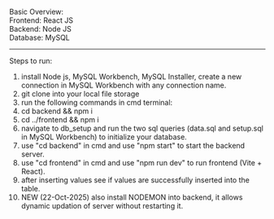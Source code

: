 Basic Overview:  
Frontend: React JS  
Backend: Node JS  
Database: MySQL  

--------------------------------------------------------------------------------------------------------------------------

Steps to run:
1. install Node js, MySQL Workbench, MySQL Installer, create a new connection in MySQL Workbench with any connection name.
2. git clone into your local file storage
3. run the following commands in cmd terminal:
 1. cd backend && npm i
 2. cd ../frontend && npm i
4. navigate to db_setup and run the two sql queries (data.sql and setup.sql in MySQL Workbench) to initialize your database.
5. use "cd backend" in cmd and use "npm start" to start the backend server.
6. use "cd frontend" in cmd and use "npm run dev" to run frontend (Vite + React).
4. after inserting values see if values are successfully inserted into the table.
5. NEW (22-Oct-2025) also install NODEMON into backend, it allows dynamic updation of server without restarting it.

